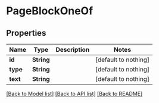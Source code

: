# PageBlockOneOf


## Properties
Name | Type | Description | Notes
------------ | ------------- | ------------- | -------------
**id** | **String** |  | [default to nothing]
**type** | **String** |  | [default to nothing]
**text** | **String** |  | [default to nothing]


[[Back to Model list]](../README.md#models) [[Back to API list]](../README.md#api-endpoints) [[Back to README]](../README.md)



